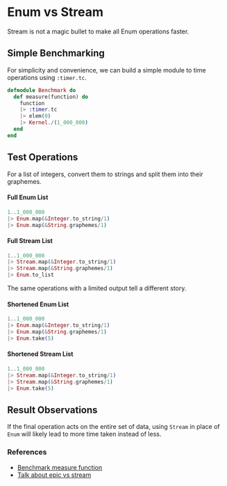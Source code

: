 # Enum vs Stream

Stream is not a magic bullet to make all Enum operations faster.

## Simple Benchmarking

For simplicity and convenience, we can build a simple module to time operations using `:timer.tc`.

```elixir
defmodule Benchmark do
  def measure(function) do
    function
    |> :timer.tc
    |> elem(0)
    |> Kernel./(1_000_000)
  end
end
```

## Test Operations

For a list of integers, convert them to strings and split them into their graphemes.

#### Full Enum List

```elixir
1..1_000_000
|> Enum.map(&Integer.to_string/1)
|> Enum.map(&String.graphemes/1)
```

#### Full Stream List

```elixir
1..1_000_000
|> Stream.map(&Integer.to_string/1)
|> Stream.map(&String.graphemes/1)
|> Enum.to_list
```

The same operations with a limited output tell a different story.

#### Shortened Enum List

```elixir
1..1_000_000
|> Enum.map(&Integer.to_string/1)
|> Enum.map(&String.graphemes/1)
|> Enum.take(5)
```

#### Shortened Stream List

```elixir
1..1_000_000
|> Stream.map(&Integer.to_string/1)
|> Stream.map(&String.graphemes/1)
|> Enum.take(5)
```

## Result Observations

If the final operation acts on the entire set of data,
using `Stream` in place of `Enum` will likely lead to more time taken instead of less.

### References

* [Benchmark measure function](https://stackoverflow.com/a/29674651)
* [Talk about epic vs stream](https://www.youtube.com/watch?v=Bnqvz5W87Yo)
